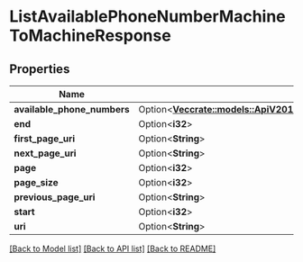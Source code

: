# ListAvailablePhoneNumberMachineToMachineResponse

## Properties

Name | Type | Description | Notes
------------ | ------------- | ------------- | -------------
**available_phone_numbers** | Option<[**Vec<crate::models::ApiV2010AccountAvailablePhoneNumberCountryAvailablePhoneNumberMachineToMachine>**](api.v2010.account.available_phone_number_country.available_phone_number_machine_to_machine.md)> |  | [optional]
**end** | Option<**i32**> |  | [optional]
**first_page_uri** | Option<**String**> |  | [optional]
**next_page_uri** | Option<**String**> |  | [optional]
**page** | Option<**i32**> |  | [optional]
**page_size** | Option<**i32**> |  | [optional]
**previous_page_uri** | Option<**String**> |  | [optional]
**start** | Option<**i32**> |  | [optional]
**uri** | Option<**String**> |  | [optional]

[[Back to Model list]](../README.md#documentation-for-models) [[Back to API list]](../README.md#documentation-for-api-endpoints) [[Back to README]](../README.md)


